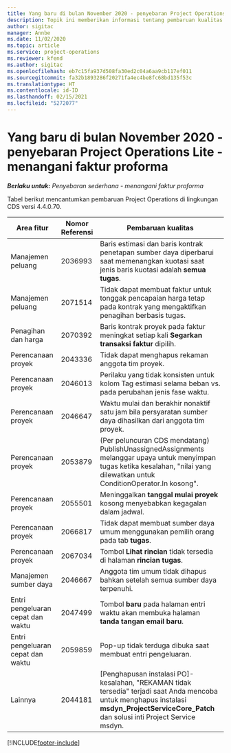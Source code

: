 ```yaml
---
title: Yang baru di bulan November 2020 - penyebaran Project Operations Lite - menangani faktur proforma
description: Topik ini memberikan informasi tentang pembaruan kualitas yang tersedia pada rilis November 2020 penyebaran Project Operations Lite -menangani faktur proforma.
author: sigitac
manager: Annbe
ms.date: 11/02/2020
ms.topic: article
ms.service: project-operations
ms.reviewer: kfend
ms.author: sigitac
ms.openlocfilehash: eb7c15fa937d508fa30ed2c04a6aa9cb117ef011
ms.sourcegitcommit: fa32b1893286f20271fa4ec4be8fc68bd135f53c
ms.translationtype: HT
ms.contentlocale: id-ID
ms.lasthandoff: 02/15/2021
ms.locfileid: "5272077"
---
```

# <a name="whats-new-november-2020---project-operations-lite-deployment---deal-to-proforma-invoicing"></a>Yang baru di bulan November 2020 - penyebaran Project Operations Lite - menangani faktur proforma

_**Berlaku untuk:** Penyebaran sederhana - menangani faktur proforma_

Tabel berikut mencantumkan pembaruan Project Operations di lingkungan CDS versi 4.4.0.70.

| Area fitur                 | Nomor Referensi | Pembaruan kualitas                                                                                                                                                                    |
|------------------------------|------------------|-----------------------------------------------------------------------------------------------------------------------------------------------------------------------------------|
|   Manajemen peluang       | 2036993          | Baris estimasi dan baris kontrak penetapan sumber daya diperbarui saat memenangkan kuotasi saat jenis baris kuotasi adalah **semua tugas**.                                                 |
|   Manajemen peluang       | 2071514          | Tidak dapat membuat faktur untuk tonggak pencapaian harga tetap pada kontrak yang mengaktifkan penagihan berbasis tugas.                                                                          |
| Penagihan dan harga          | 2070392          | Baris kontrak proyek pada faktur meningkat setiap kali **Segarkan transaksi faktur** dipilih.                                                                       |
| Perencanaan proyek             | 2043336          | Tidak dapat menghapus rekaman anggota tim proyek.                                                                                                                                    |
| Perencanaan proyek             | 2046013          | Perilaku yang tidak konsisten untuk kolom Tag estimasi selama beban vs. pada perubahan jenis fase waktu.                                                                                   |
| Perencanaan proyek             | 2046647          | Waktu mulai dan berakhir nonaktif satu jam bila persyaratan sumber daya dihasilkan dari anggota tim proyek.                                                                      |
| Perencanaan proyek             | 2053879          | (Per peluncuran CDS mendatang) PublishUnassignedAssignments melanggar upaya untuk menyimpan tugas ketika kesalahan, "nilai yang dilewatkan untuk ConditionOperator.In kosong". |
| Perencanaan proyek             | 2055501          | Meninggalkan **tanggal mulai proyek** kosong menyebabkan kegagalan dalam jadwal.                                                                                                      |
| Perencanaan proyek             | 2066817          | Tidak dapat membuat sumber daya umum menggunakan pemilih orang pada tab **tugas**.                                                                                               |
| Perencanaan proyek             | 2067034          | Tombol **Lihat rincian** tidak tersedia di halaman **rincian tugas**.                                                                                                         |
| Manajemen sumber daya          | 2046667          | Anggota tim umum tidak dihapus bahkan setelah semua sumber daya terpenuhi.                                                                                                     |
| Entri pengeluaran cepat dan waktu | 2047499          | Tombol **baru** pada halaman entri waktu akan membuka halaman **tanda tangan email baru**.                                                                                               |
| Entri pengeluaran cepat dan waktu | 2059859          | Pop-up tidak terduga dibuka saat membuat entri pengeluaran.                                                                                                                         |
| Lainnya                        | 2044181          | [Penghapusan instalasi PO]-kesalahan, "REKAMAN tidak tersedia" terjadi saat Anda mencoba untuk menghapus instalasi   **msdyn_ProjectServiceCore_Patch** dan solusi inti Project Service msdyn.        |


[!INCLUDE[footer-include](../../includes/footer-banner.md)]